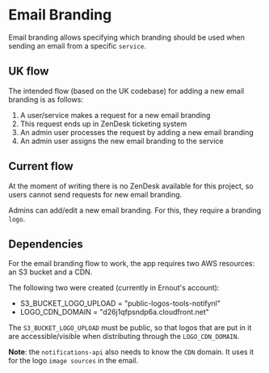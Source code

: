 # Email Branding

Email branding allows specifying which branding should be used when sending an email from a specific `service`.

## UK flow

The intended flow (based on the UK codebase) for adding a new email branding is as follows:
1. A user/service makes a request for a new email branding
1. This request ends up in ZenDesk ticketing system
1. An admin user processes the request by adding a new email branding
1. An admin user assigns the new email branding to the service

## Current flow

At the moment of writing there is no ZenDesk available for this project, so users cannot send requests for new email branding.

Admins can add/edit a new email branding. For this, they require a branding `logo`.

## Dependencies

For the email branding flow to work, the app requires two AWS resources: an S3 bucket and a CDN.

The following two were created (currently in Ernout's account):

* S3_BUCKET_LOGO_UPLOAD = "public-logos-tools-notifynl"
* LOGO_CDN_DOMAIN = "d26j1qfpsndp6a.cloudfront.net"

The `S3_BUCKET_LOGO_UPLOAD` must be public, so that logos that are put in it are accessible/visible when distributing through the `LOGO_CDN_DOMAIN`.

__Note__: the `notifications-api` also needs to know the `CDN` domain. It uses it for the logo `image sources` in the email.